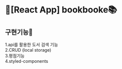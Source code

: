 # 📕[React App] bookbooke📚

## 구현기능🎨
1.api를 활용한 도서 검색 기능\
2.CRUD (local storage)\
3.평점기능\
4.styled-components

